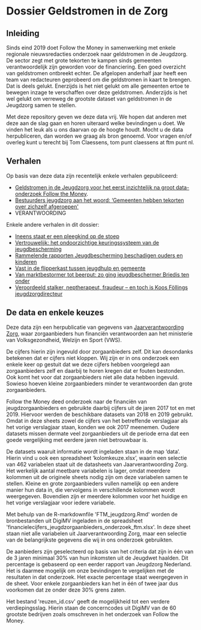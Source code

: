 # Dossier Geldstromen in de Zorg

## Inleiding

Sinds eind 2019 doet Follow the Money in samenwerking met enkele regionale nieuwsredacties onderzoek naar geldstromen in de Jeugdzorg. De sector zegt met grote tekorten te kampen sinds gemeenten verantwoordelijk zijn geworden voor de financiering. Een goed overzicht van geldstromen ontbreekt echter. De afgelopen anderhalf jaar heeft een team van redacteuren geprobeerd om die geldstromen in kaart te brengen. Dat is deels gelukt. Enerzijds is het niet gelukt om alle gemeenten ertoe te bewegen inzage te verschaffen over deze geldstromen. Anderzijds is het wel gelukt om verreweg de grootste dataset van geldstromen in de Jeugdzorg samen te stellen. 

Met deze repository geven we deze data vrij. We hopen dat anderen met deze aan de slag gaan en horen uiteraard welke bevindingen u doet. We vinden het leuk als u ons daarvan op de hoogte houdt. Mocht u de data herpubliceren, dan worden we graag als bron genoemd. Voor vragen en/of overleg kunt u terecht bij Tom Claessens, tom punt claessens at ftm punt nl. 

## Verhalen
Op basis van deze data zijn recentelijk enkele verhalen gepubliceerd:
* [Geldstromen in de Jeugdzorg voor het eerst inzichtelijk na groot data-onderzoek Follow the Money](https://www.ftm.nl/artikelen/jeugdzorg-waar-bleven-de-miljarden?utm_campaign=Dimitri-Tokmetzis&utm_source=article&utm_medium=link&share=H2qmGTWi8KfrconaL2L3G4OAXhQ0PW597gWbCcHiGpwh%2BMiVqL4zpWbQSrSNgzo%3D). 
* [Bestuurders jeugdzorg aan het woord: ‘Gemeenten hebben tekorten over zichzelf afgeroepen'](https://www.ftm.nl/artikelen/jeugdzorg-waar-bleven-de-miljarden-2?utm_campaign=Dimitri-Tokmetzis&utm_source=article&utm_medium=link&share=v%2FI3svsgIOKN9HTXGYdnihjgdYBcfWhxpdxmpL07PvNxJF4kcljoPJCiLTCG4tg%3D)
* VERANTWOORDING

Enkele andere verhalen in dit dossier:
* [Ineens staat er een pleegkind op de stoep](https://www.ftm.nl/artikelen/pleegmoeder-tegen-wil-en-dank?utm_campaign=Dimitri-Tokmetzis&utm_source=article&utm_medium=link&share=34uEtsuCYkxHXmS5WPntJSTyGf1hSjBugyVLInhpram%2FM%2BhnDg7AlaIvzGya1Ao%3D)
* [Vertrouwelijk: het ondoorzichtige keuringssysteem van de jeugdbescherming](https://www.ftm.nl/artikelen/ondoorzichtig-keuringssysteem-jeugdbescherming?utm_campaign=Dimitri-Tokmetzis&utm_source=article&utm_medium=link&share=VsqwA3%2FBW7Vev9xkV0bCI797%2BXwJ20pGUySyRYT1KfOTp4RbVz8tLPcB6d%2B6XaY%3D)
* [Rammelende rapporten Jeugdbescherming beschadigen ouders en kinderen](https://www.ftm.nl/artikelen/rammelende-rapporten-jeugdbescherming?utm_campaign=Dimitri-Tokmetzis&utm_source=article&utm_medium=link&share=vevjOaRTOPn1rXP6H%2FmnNQNYzPEtD9JUcqvydgo0ZIo4q%2BLqYkzni9kbyP4Kxu8%3D)
* [Vast in de flipperkast tussen jeugdhulp en gemeente](https://www.ftm.nl/artikelen/jeugdbescherming-gemeente-conflict-betaling?utm_campaign=Dimitri-Tokmetzis&utm_source=article&utm_medium=link&share=huHG44t%2B4BBtXNVeSaUYgCqSeryB9Ic9MqiKb%2FuahwdKiAQP8aiorqlZQ5nNNso%3D)
* [Van marktbestormer tot beerput: zo ging jeugdbeschermer Briedis ten onder](https://www.ftm.nl/artikelen/briedis-jeugdbescherming-markt?utm_campaign=Dimitri-Tokmetzis&utm_source=article&utm_medium=link&share=4Z7IrPaWJGAdpAvREDjwkYXDzxV8sBYH28MmmSv0rFn8MmKXOWM%2BcB%2Fnw5C%2BOOA%3D)
* [Veroordeeld stalker, neptherapeut, fraudeur – en toch is Koos Föllings jeugdzorgdirecteur](https://www.ftm.nl/artikelen/koos-follings-jeugdzorg?utm_campaign=Dimitri-Tokmetzis&utm_source=article&utm_medium=link&share=UzKegYZoJsfmCmZaj3LgA10l7BEKo4rS5QgeRpgwtO1RXm5ihq98Hi9r00ERMZ4%3D)

## De data en enkele keuzes

Deze data zijn een herpublicatie van gegevens van [Jaarverantwoording Zorg](https://www.jaarverantwoordingzorg.nl/]), waar zorgaanbieders hun financiën verantwoorden aan het ministerie van Volksgezondheid, Welzijn en Sport (VWS). 

De cijfers hierin zijn ingevuld door zorgaanbieders zelf. Dit kan desondanks betekenen dat er cijfers niet kloppen. Wij zijn er in ons onderzoek een enkele keer op gestuit dat we deze cijfers hebben voorgelegd aan zorgaanbieders zelf en daarbij te horen kregen dat er fouten bestonden. Ook komt het voor dat zorgaanbieders niet alle data hebben ingevuld. Sowieso hoeven kleine zorgaanbieders minder te verantwoorden dan grote zorgaanbieders.

Follow the Money deed onderzoek naar de financiën van jeugdzorgaanbieders en gebruikte daarbij cijfers uit de jaren 2017 tot en met 2019. Hiervoor werden de beschikbare datasets van 2018 en 2019 gebruikt. Omdat in deze sheets zowel de cijfers van het betreffende verslagjaar als het vorige verslagjaar staan, konden we ook 2017 meenemen. Oudere datasets missen dermate veel zorgaanbieders uit de periode erna dat een goede vergelijking met eerdere jaren niet betrouwbaar is.

De datasets waaruit informatie wordt ingeladen staan in de map ‘data’. Hierin vind u ook een spreadsheet ‘kolomkeuze.xlsx’, waarin een selectie van 462 variabelen staat uit de datasheets van Jaarverantwoording Zorg. Het werkelijk aantal meetbare variabelen is lager, omdat meerdere kolommen uit de originele sheets nodig zijn om deze variabelen samen te stellen. Kleine en grote zorgaanbieders vullen namelijk op een andere manier hun data in, die vervolgens in verschillende kolommen wordt weergegeven. Bovendien zijn er meerdere kolommen voor het huidige en het vorige verslagjaar voor iedere variabele.

Met behulp van de R-markdownfile 'FTM_jeugdzorg.Rmd' worden de bronbestanden uit DigiMV ingeladen in de spreadsheet 'financielecijfers_jeugdzorgaanbieders_onderzoek_ftm.xlsx'. In deze sheet staan niet alle variabelen uit Jaarverantwoording Zorg, maar een selectie van de belangrijkste gegevens die wij in ons onderzoek gebruikten. 

De aanbieders zijn geselecteerd op basis van het criteria dat zijn in één van de 3 jaren minimaal 30% van hun inkomsten uit de Jeugdwet haalden. Dit percentage is gebaseerd op een eerder rapport van Jeugdzorg Nederland. Het is daarmee mogelijk om onze bevindingen te vergelijken met de resultaten in dat onderzoek. Het exacte percentage staat weergegeven in de sheet. Voor enkele zorgaanbieders kan het in één of twee jaar dus voorkomen dat ze onder deze 30% grens zaten. 

Het bestand 'reuzen_id.csv' geeft de mogelijkheid tot een verdere verdiepingsslag. Hierin staan de concerncodes uit DigiMV van de 60 grootste bedrijven zoals omschreven in het onderzoek van Follow the Money.

